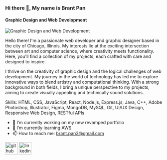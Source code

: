 ### Hi there 👋, My name is Brant Pan
#### Graphic Design and Web Development
![Graphic Design and Web Development](https://i.ibb.co/SfXKJtL/BANNER-FIXED.png)

Hello there! I'm a passionate web developer and graphic designer based in the city of Chicago, Illinois. My interests lie at the exciting intersection between art and computer science, where creativity meets functionality. Here, you'll find a collection of my projects, each crafted with care and designed to inspire.

I thrive on the creativity of graphic design and the logical challenges of web development. My journey in the world of technology has led me to explore innovative ways to blend artistry and computational thinking. With a strong background in both fields, I bring a unique perspective to my projects, aiming to create visually appealing and technically sound solutions.

Skills: HTML, CSS, JavaScript, React, Node.js, Express.js, Java, C++, Adobe Photoshop, Illustrator, Figma, MongoDB, MySQL, Git, UI/UX Design, Responsive Web Design, RESTful APIs

- 🔭 I’m currently working on my new revamped portfolio
- 🌱 I’m currently learning AWS 
- 📫 How to reach me: brant.pan3@gmail.com 


[<img src='https://cdn.jsdelivr.net/npm/simple-icons@3.0.1/icons/github.svg' alt='github' height='40'>](https://github.com/brantpan1)  [<img src='https://cdn.jsdelivr.net/npm/simple-icons@3.0.1/icons/linkedin.svg' alt='linkedin' height='40'>](https://www.linkedin.com/in/www.linkedin.com/in/brant-pan-a837aa18a/)  

